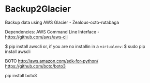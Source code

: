 # Backup2Glacier
Backup data using AWS Glacier - Zealous-octo-rutabaga

Dependencies:
AWS Command Line Interface - https://github.com/aws/aws-cli

$ pip install awscli
or, if you are no installin in a `virtualenv`:
$ sudo pip install awscli


BOTO
http://aws.amazon.com/sdk-for-python/
https://github.com/boto/boto3

pip install boto3
